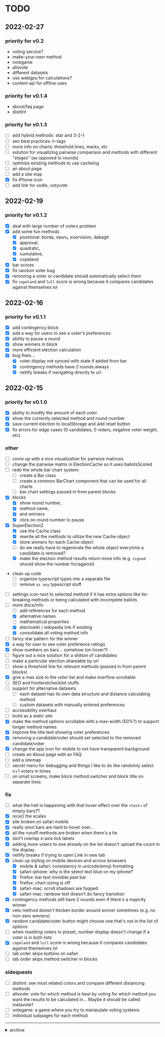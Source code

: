 # TODO
## 2022-02-27

### priority for v0.2
 - voting service?
 - make-your-own method
 - votegame
 - allsvote
 - different datasets
 - use webgpu for calculations?
 - content api for offline uses

### priority for v0.1.4
 - about/faq page
 - disttint

### priority for v0.1.3
 - [ ] add hybrid methods: star and 3-2-1
 - [ ] seo best practices: h-tags 
 - [ ] more info on charts: threshold lines, marks, etc
 - [ ] solution for visualizing pairwise comparison and methods with different "stages" (as opposed to rounds)
 - [ ] optimize existing methods to use cacheing
 - [ ] an about page
 - [ ] add a site map
 - [x] fix iPhone icon
 - [ ] add link for vodle, votyvote

## 2022-02-19
### priority for v0.1.2
 - [x] deal with large number of voters problem
 - [x] add some fun methods
    - [x] positional: borda, nauru, euorvision, dabagh
    - [x] approval, 
    - [x] quadratic, 
    - [x] cumulative,
    - [x] copeland
 - [x] bar scores
 - [x] fix random voter bug
 - [x] removing a voter or candidate should automatically select them
 - [x] fix `copeland` and `lull` score is wrong because it compares candidates against themselves lol

## 2022-02-16
### priority for v0.1.1
 - [x] add contingency block
 - [x] add a way for users to see a voter's preferences
 - [x] ability to pause a round
 - [x] show winners in block 
 - [x] more efficient election calculation
 - [x] bug fixes...
    - [x] voter display not synced with state if added from bar
    - [x] contingency methods have 2 rounds always
    - [x] netlify breaks if navigating directly to url

## 2022-02-15
### priority for v0.1.0
 - [x] ability to modify the amount of each voter
 - [x] show the currently selected method and round-number 
 - [x] save current election to localStorage and add reset button
 - [x] fix errors for edge cases (0 candidates, 0 voters, negative voter weight, etc)

### other
 - [ ] come up with a nice visualization for pairwise matrices
 - [ ] change the pairwise matrix in ElectionCache so it uses ballotsScored
 - [ ] redo the whole bar chart system:
    - [ ] create a Bar class
    - [ ] create a common BarChart component that can be used for all charts
    - [ ] bar chart settings passed in from parent blocks
 - [x] blocks
    - [x] show round number, 
    - [x] method name, 
    - [x] and winners
    - [x] click on round number to pause
 - [x] SuperElection2
    - [x] use the Cache class 
    - [x] rewrite all the methods to utilize the new Cache object
    - [x] store winners for each Cache object
    - [ ] do we really have to regenerate the whole object everytime a candidate is removed? 
    - [x] make the election method results return more info (e.g. `signed` should show the number for/against)
 - clean up code
    - [ ] organize typescript types into a separate file
    - [ ] remove `as any` typescript stuff
 - [ ] settings icon next to selected method if it has extra options like tie-breaking methods or being calculated with incomplete ballots
 - [ ] more docs/info
    - [ ] add references for each method
    - [x] alternative names
    - [ ] mathematical properties
    - [x] electowiki / wikipedia link if existing 
    - [x] consolidate all voting method info 
 - [ ] fancy star pattern for the winner 
 - [x] a way for user to see voter preference ratings 
 - [x] show numbers on bars... somehow (on hover?)
 - [ ] figure out a nice solution for a shitton of candidates 
 - [ ] make a particular election shareable by url
 - [ ] show a threshold line for relevant methods (passed in from parent blocks)
 - [x] give a max size to the voter list and make overflow scrollable 
 - [ ] SEO and frontendchecklist stuffs
 - [ ] support for alternative datasets
    - [ ] each dataset has its own data structure and distance calculating method
    - [ ] custom datasets with manually entered preferences
 - [ ] accessibility overhaul
 - [ ] build as a static site
 - [x] make the method options scrollable with a max-width (50%?) to support longer method names
 - [x] improve the title text showing voter preferences
 - [x] removing a candidate/voter should set selected to the removed candidate/voter
 - [x] change the app icon for mobile to not have transparent background
 - [ ] create an About page with an FAQ
 - [ ] add a sitemap
 - [ ] secret menu for debugging and things I like to do like randomly select n+1 voters m times
 - [ ] on small screens, make block method switcher and block title on separate lines

### fix
 - [ ] what the hell is happening with that hover effect over the `<text>` of empty bars??
 - [x] nice() the scales
 - [x] site broken on safari mobile
 - [x] really smol bars are hard to hover over... 
 - [x] all the runoff methods are broken when there's a tie
 - [x] don't overlap x-axis tick labels
 - [x] adding more voters to one already on the list doesn't upload the count in the display 
 - [x] netlify breaks if trying to open Link in new tab
 - [x] clean up styling on mobile devices and across browsers
    - [x] mobile & safari: consistency in unicode/emoji formatting
    - [x] safari-iphone: why is the select text blue on my iphone?
    - [x] firefox: bar text invisible past bar
    - [x] firefox: chart sizing is off
    - [x] safari-mac: scroll shadows are fuqqed
    - [x] safari-mac: rainbow text doesn't do fancy transition
 - [x] contingency methods still have 2 rounds even if there's a majority winner
 - [x] veto method doesn't thicken border around winner sometimes (e.g. no non-zero winners)
 - [x] random candidate/voter button might choose one that's not in the list of options 
 - [ ] when resetting voters to preset, number display doesn't change if a voter is in both lists
 - [x] `copeland` and `lull` score is wrong because it compares candidates against themselves lol
 - [ ] tab order skips buttons on safari
 - [ ] tab order skips method switcher in blocks

### sidequests
 - [ ] disttint: see most related colors and compare different distancing methods
 - [ ] allsvote: vote for which method is best by voting for which method you want the results to be calculated in... Maybe it should be called metavote?
 - [ ] votegame: a game where you try to manipulate voting systems 
 - [ ] individual subpages for each method

---

<details>
<summary>archive</summary>

## 2022-02-13
### Smol
 - [ ] make `signed` method return the number of votes for and against each candidate
   - [ ] show marks on its graphic
 - [ ] mark the negative and positive votes for `vfa` 
 - input
   - [ ] allow modification of the number for each voter
   - [ ] on hover over voters, show their ballots
   - [ ] allow other datasets (colors:xkcd, colors:culi, colors:html, cities)
   - [ ] allow for CUSTOM voters
 - [ ] useLocalStorage to save inputs. Also, add a reset button
 - [x] start keeping a changelog
 - [x] x-axis ticks: dynamic positioning 
 - [ ] x-axis ticks: don't overlap other ticks
 - [ ] chart blocks: show the full name of current method + round number + winner(s)

### Biggo 
 - **Build as static site**
   - [ ] fix SPA for gh-pages (https://github.com/rafgraph/spa-github-pages) 
 - **Testing**
   - [ ] unit testing for each method
 - **Docs**

### Sidequests
 - disttint page 
 - allsvote page

</details>
